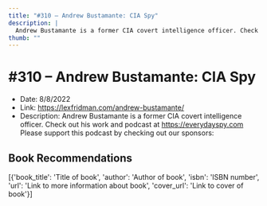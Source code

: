 ```yaml
---
title: "#310 – Andrew Bustamante: CIA Spy"
description: |
  Andrew Bustamante is a former CIA covert intelligence officer. Check out his work and podcast at https://everydayspy.com Please support this podcast by checking out our sponsors:"
thumb: ""
---
```


# #310 – Andrew Bustamante: CIA Spy

  - Date: 8/8/2022
  - Link: https://lexfridman.com/andrew-bustamante/
  - Description: Andrew Bustamante is a former CIA covert intelligence officer. Check out his work and podcast at https://everydayspy.com Please support this podcast by checking out our sponsors:

## Book Recommendations

[{'book_title': 'Title of book', 'author': 'Author of book', 'isbn': 'ISBN number', 'url': 'Link to more information about book', 'cover_url': 'Link to cover of book'}]